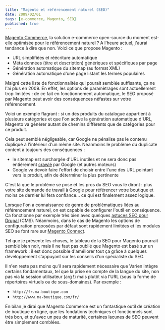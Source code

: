 ```yaml
---
title: "Magento et référencement naturel (SEO)"
date: 2009/02/01
tags: [e-commerce, Magento, SEO]
published: true
---
```

[Magento Commerce](http://www.magentocommerce.com/), la solution e-commerce open-source du moment est-elle optimisée pour le référencement naturel ?
A l'heure actuel, j'aurai tendance à dire que non. Voici ce que propose Magento :

* URL simplifiées et réécriture automatique
* Méta données (titre et description) génériques et spécifiques par page
* Génération automatique du sitemap (au format XML)
* Génération automatique d'une page listant les termes populaires

Malgré cette liste de fonctionnalités qui pourait semblée suffisante, ça ne l'ai plus en 2009. En effet, les options de paramètrages sont actuellement trop limitées : de ce fait en fonctionnement automatique, le SEO proposé par Magento peut avoir des conséquences néfastes sur votre référencement.
<!-- excerpt -->
Voici un exemple flagrant : si un des produits du catalogue appartient à plusieurs catégories et que l'on active la génération automatique d'URL, Magento va générer autant de chemins différents que de catégories pour ce produit.

Cela peut semblé négligeable, car Google ne pénalise pas le contenu dupliqué à l'intérieur d'un même site. Néanmoins le problème du duplicate content à toujours des conséquences :

* le sitemap est surchargée d'URL inutiles et ne sera donc pas entièrement [crawlé](http://fr.wikipedia.org/wiki/Crawler) par Google (et autres moteurs)
* Google va devoir faire l'effort de choisir entre l'une des URL pointant vers le produit, afin de déterminer la plus pertinente

C'est là que le problème se pose et les pros du SEO vous le diront : plus votre site demande de travail à Google pour référencer votre boutique et moins ce dernier lui fera confiance... ce qui est finalement assez logique.

Lorsque l'on a connaissance de genre de problèmatiques liées au référencement naturel, on est capable de configurer l'outil en conséquence. Ca fonctionne par exemple très bien avec quelques [astuces SEO pour Drupal](http://www.narno.com/blog/seo-pour-drupal) (CMS).
Néanmoins, dans le cas de Magento les options de configuration proposées par défaut sont rapidement limitées et les modules SEO se font rare sur [Magento Connect](http://www.magentocommerce.com/magento-connect).

Tel que je présente les choses, le tableau de la SEO pour Magento pourrait semblé bien noir, mais il ne faut pas oublié que Magento est basé sur un framework : il est donc possible d'améliorer tout ça grâce à quelques développement s'appuyant sur les conseils d'un spécialiste du SEO.

Il n'en reste pas moins qu'il sera rapidement nécessaire que Varien intègre certains fondamentaux, tel que la prise en compte de la langue du site, non pas via la session utilisateur (arg !) mais plutôt via l'URL (sous la forme de répertoires virtuels ou de sous-domaines). Par exemple :

* `http://fr.ma-boutique.com`
* `http://www.ma-boutique.com/fr/`

En bilan je dirai que Magento Commerce est un fantastique outil de création de boutique en ligne, que les fondations techniques et fonctionnels sont très bon, et qu'avec un peu de maturité, certaines lacunes de SEO peuvent être simplement comblées.
